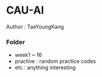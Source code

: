 # CAU-AI

Author : TaeYoungKang

### Folder
* week1 ~ 16
* practive : random practice codes
* etc : anything interesting
